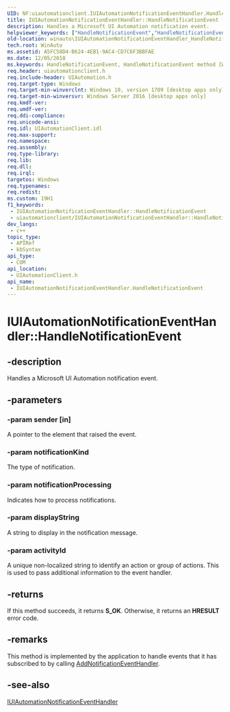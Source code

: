 ```yaml
---
UID: NF:uiautomationclient.IUIAutomationNotificationEventHandler.HandleNotificationEvent
title: IUIAutomationNotificationEventHandler::HandleNotificationEvent (uiautomationclient.h)
description: Handles a Microsoft UI Automation notification event.
helpviewer_keywords: ["HandleNotificationEvent","HandleNotificationEvent method [Windows Accessibility]","HandleNotificationEvent method [Windows Accessibility]","IUIAutomationNotificationEventHandler interface","IUIAutomationNotificationEventHandler interface [Windows Accessibility]","HandleNotificationEvent method","IUIAutomationNotificationEventHandler.HandleNotificationEvent","IUIAutomationNotificationEventHandler::HandleNotificationEvent","uiautomationclient/IUIAutomationNotificationEventHandler::HandleNotificationEvent","winauto.IUIAutomationNotificationEventHandler_HandleNotificationEvent"]
old-location: winauto\IUIAutomationNotificationEventHandler_HandleNotificationEvent.htm
tech.root: WinAuto
ms.assetid: A5FC58D4-B624-4EB1-9AC4-CD7C6F3BBFAE
ms.date: 12/05/2018
ms.keywords: HandleNotificationEvent, HandleNotificationEvent method [Windows Accessibility], HandleNotificationEvent method [Windows Accessibility],IUIAutomationNotificationEventHandler interface, IUIAutomationNotificationEventHandler interface [Windows Accessibility],HandleNotificationEvent method, IUIAutomationNotificationEventHandler.HandleNotificationEvent, IUIAutomationNotificationEventHandler::HandleNotificationEvent, uiautomationclient/IUIAutomationNotificationEventHandler::HandleNotificationEvent, winauto.IUIAutomationNotificationEventHandler_HandleNotificationEvent
req.header: uiautomationclient.h
req.include-header: UIAutomation.h
req.target-type: Windows
req.target-min-winverclnt: Windows 10, version 1709 [desktop apps only]
req.target-min-winversvr: Windows Server 2016 [desktop apps only]
req.kmdf-ver: 
req.umdf-ver: 
req.ddi-compliance: 
req.unicode-ansi: 
req.idl: UIAutomationClient.idl
req.max-support: 
req.namespace: 
req.assembly: 
req.type-library: 
req.lib: 
req.dll: 
req.irql: 
targetos: Windows
req.typenames: 
req.redist: 
ms.custom: 19H1
f1_keywords:
 - IUIAutomationNotificationEventHandler::HandleNotificationEvent
 - uiautomationclient/IUIAutomationNotificationEventHandler::HandleNotificationEvent
dev_langs:
 - c++
topic_type:
 - APIRef
 - kbSyntax
api_type:
 - COM
api_location:
 - UIAutomationClient.h
api_name:
 - IUIAutomationNotificationEventHandler.HandleNotificationEvent
---
```


# IUIAutomationNotificationEventHandler::HandleNotificationEvent


## -description

Handles a Microsoft UI Automation notification event.

## -parameters

### -param sender [in]

A pointer to the element that raised the event.

### -param notificationKind

The type of notification.

### -param notificationProcessing

Indicates how to process notifications.

### -param displayString

A string to display in the notification message.

### -param activityId

A unique non-localized string to identify an action or group of actions. This is used to pass additional information to the event handler.

## -returns

If this method succeeds, it returns <b>S_OK</b>. Otherwise, it returns an <b>HRESULT</b> error code.

## -remarks

This method is implemented by the application to handle events that it has subscribed to by calling <a href="/windows/desktop/api/uiautomationclient/nf-uiautomationclient-iuiautomation5-addnotificationeventhandler">AddNotificationEventHandler</a>.

## -see-also

<a href="/windows/desktop/api/uiautomationclient/nn-uiautomationclient-iuiautomationnotificationeventhandler">IUIAutomationNotificationEventHandler</a>